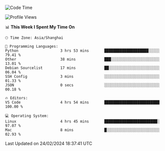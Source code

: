 <!--START_SECTION:waka-->
![Code Time](http://img.shields.io/badge/Code%20Time-352%20hrs%2038%20mins-blue)

![Profile Views](http://img.shields.io/badge/Profile%20Views-7-blue)

📊 **This Week I Spent My Time On** 

```text
🕑︎ Time Zone: Asia/Shanghai

💬 Programming Languages: 
Python                   3 hrs 53 mins       ████████████████████░░░░░   79.41 % 
Other                    38 mins             ███░░░░░░░░░░░░░░░░░░░░░░   13.01 % 
Debian Sourcelist        17 mins             ██░░░░░░░░░░░░░░░░░░░░░░░   06.04 % 
SSH Config               3 mins              ░░░░░░░░░░░░░░░░░░░░░░░░░   01.33 % 
JSON                     0 secs              ░░░░░░░░░░░░░░░░░░░░░░░░░   00.18 % 

🔥 Editors: 
VS Code                  4 hrs 54 mins       █████████████████████████   100.00 % 

💻 Operating System: 
Linux                    4 hrs 45 mins       ████████████████████████░   97.07 % 
Mac                      8 mins              █░░░░░░░░░░░░░░░░░░░░░░░░   02.93 % 
```


 Last Updated on 24/02/2024 18:37:41 UTC
<!--END_SECTION:waka-->
